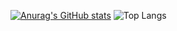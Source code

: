 [![Anurag's GitHub stats](https://github-readme-stats.vercel.app/api?username=macapac&show_icons=true&theme=radical)](https://github.com/macapac/github-readme-stats)
![Top Langs](https://github-readme-stats.vercel.app/api/top-langs/?username=macapac&hide_progress=true)
